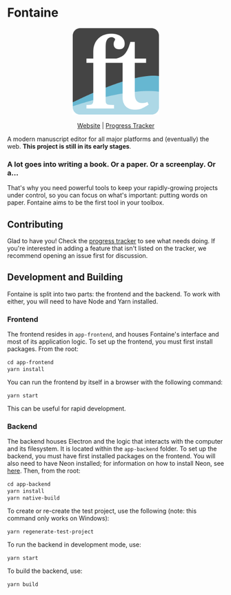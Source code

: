 # Fontaine

<p align="center">
  <img src="https://raw.githubusercontent.com/EndaHallahan/Fontaine-Editor/master/assets/Fontaine-Icon.svg" width="200px" height="200px">
</p>
<p align="center">
  <a href="https://fontaineeditor.com/">Website</a>
  |
  <a href="https://docs.google.com/spreadsheets/d/1GTWAjLHLYGKWDISHGuxgt9Kis45DEAMI0161KG0S4yY/edit?usp=sharing">Progress Tracker</a>
</p>

A modern manuscript editor for all major platforms and (eventually) the web. **This project is still in its early stages**.

### A lot goes into writing a book. Or a paper. Or a screenplay. Or a...
That's why you need powerful tools to keep your rapidly-growing projects under control, so you can focus on what's important: putting words on paper. Fontaine aims to be the first tool in your toolbox.

## Contributing
Glad to have you! Check the <a href="https://docs.google.com/spreadsheets/d/1GTWAjLHLYGKWDISHGuxgt9Kis45DEAMI0161KG0S4yY/edit?usp=sharing">progress tracker</a> to see what needs doing. If you're interested in adding a feature that isn't listed on the tracker, we recommend opening an issue first for discussion. 

## Development and Building
Fontaine is split into two parts: the frontend and the backend. To work with either, you will need to have Node and Yarn installed.

### Frontend
The frontend resides in `app-frontend`, and houses Fontaine's interface and most of its application logic. To set up the frontend, you must first install packages. From the root:
```
cd app-frontend
yarn install
```

You can run the frontend by itself in a browser with the following command:
```
yarn start
```

This can be useful for rapid development.

### Backend
The backend houses Electron and the logic that interacts with the computer and its filesystem. It is located within the `app-backend` folder. To set up the backend, you must have first installed packages on the frontend. You will also need to have Neon installed; for information on how to install Neon, see [here](https://neon-bindings.com/docs/getting-started). Then, from the root:
```
cd app-backend
yarn install
yarn native-build
```

To create or re-create the test project, use the following (note: this command only works on Windows):
```
yarn regenerate-test-project
```

To run the backend in development mode, use:
```
yarn start
```

To build the backend, use:
```
yarn build
```

